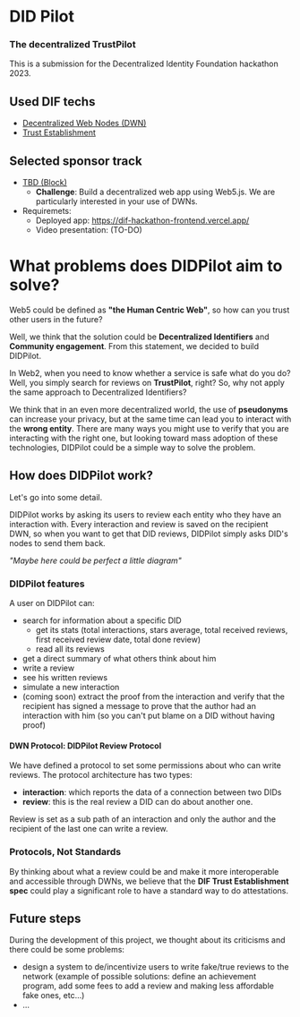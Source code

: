# DID Pilot
### The decentralized TrustPilot
This is a submission for the Decentralized Identity Foundation hackathon 2023.

## Used DIF techs
- [Decentralized Web Nodes (DWN)](https://identity.foundation/decentralized-web-node/spec/)
- [Trust Establishment](https://identity.foundation/trust-establishment/)

## Selected sponsor track
- [TBD (Block)](https://www.tbd.website/)
  - **Challenge**: Build a decentralized web app using Web5.js. We are particularly interested in your use of DWNs.
- Requiremets:
  - Deployed app: https://dif-hackathon-frontend.vercel.app/
  - Video presentation: (TO-DO)

# What problems does DIDPilot aim to solve?

Web5 could be defined as **"the Human Centric Web"**, so how can you trust other users in the future?

Well, we think that the solution could be **Decentralized Identifiers** and **Community engagement**. From this statement, we decided to build DIDPilot.

In Web2, when you need to know whether a service is safe what do you do? 
Well, you simply search for reviews on **TrustPilot**, right? So, why not apply the same approach to Decentralized Identifiers?

We think that in an even more decentralized world, the use of **pseudonyms** can increase your privacy, but at the same time can lead you to interact with the **wrong entity**. There are many ways you might use to verify that you are interacting with the right one, but looking toward mass adoption of these technologies, DIDPilot could be a simple way to solve the problem.

## How does DIDPilot work?

Let's go into some detail.

DIDPilot works by asking its users to review each entity who they have an interaction with.
Every interaction and review is saved on the recipient DWN, so when you want to get that DID reviews, DIDPilot simply asks DID's nodes to send them back.

*"Maybe here could be perfect a little diagram"*

### DIDPilot features
A user on DIDPilot can:
- search for information about a specific DID
  - get its stats (total interactions, stars average, total received reviews, first received review date, total done review)
  - read all its reviews
- get a direct summary of what others think about him
- write a review
- see his written reviews
- simulate a new interaction
- (coming soon) extract the proof from the interaction and verify that the recipient has signed a message to prove that the author had an interaction with him (so you can't put blame on a DID without having proof)

#### DWN Protocol: DIDPilot Review Protocol
We have defined a protocol to set some permissions about who can write reviews. The protocol architecture has two types:
- **interaction**: which reports the data of a connection between two DIDs
- **review**: this is the real review a DID can do about another one.

Review is set as a sub path of an interaction and only the author and the recipient of the last one can write a review.


### Protocols, Not Standards
By thinking about what a review could be and make it more interoperable and accessible through DWNs, we believe that the **DIF Trust Establishment spec** could play a significant role to have a standard way to do attestations.

## Future steps
During the development of this project, we thought about its criticisms and there could be some problems:
- design a system to de/incentivize users to write fake/true reviews to the network (example of possible solutions: define an achievement program, add some fees to add a review and making less affordable fake ones, etc...)
- ...





